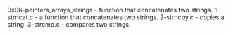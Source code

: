 0x06-pointers_arrays_strings - function that concatenates two strings.
1-strncat.c - a function that concatenates two strings.
2-strncpy.c - copies a string.
3-strcmp.c - compares two strings.